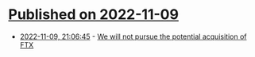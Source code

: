 # [Published on 2022-11-09](index.md)

* [2022-11-09, 21:06:45](https://news.ycombinator.com/item?id=33537821) - [We will not pursue the potential acquisition of FTX](https://twitter.com/binance/status/1590449161069268992)
